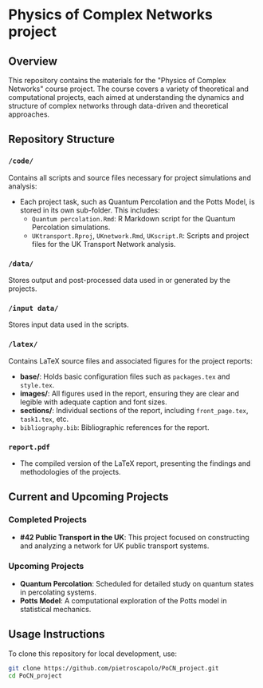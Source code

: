 # Physics of Complex Networks project

## Overview
This repository contains the materials for the "Physics of Complex Networks" course project. The course covers a variety of theoretical and computational projects, each aimed at understanding the dynamics and structure of complex networks through data-driven and theoretical approaches.

## Repository Structure

### `/code/`
Contains all scripts and source files necessary for project simulations and analysis:
- Each project task, such as Quantum Percolation and the Potts Model, is stored in its own sub-folder. This includes:
  - `Quantum percolation.Rmd`: R Markdown script for the Quantum Percolation simulations.
  - `UKtransport.Rproj`, `UKnetwork.Rmd`, `UKscript.R`: Scripts and project files for the UK Transport Network analysis.

### `/data/`
Stores output and post-processed data used in or generated by the projects.

### `/input data/`
Stores input data used in the scripts.

### `/latex/`
Contains LaTeX source files and associated figures for the project reports:
- **base/**: Holds basic configuration files such as `packages.tex` and `style.tex`.
- **images/**: All figures used in the report, ensuring they are clear and legible with adequate caption and font sizes.
- **sections/**: Individual sections of the report, including `front_page.tex`, `task1.tex`, etc.
- `bibliography.bib`: Bibliographic references for the report.

### `report.pdf`
- The compiled version of the LaTeX report, presenting the findings and methodologies of the projects.

## Current and Upcoming Projects

### Completed Projects
- **#42 Public Transport in the UK**: This project focused on constructing and analyzing a network for UK public transport systems.

### Upcoming Projects
- **Quantum Percolation**: Scheduled for detailed study on quantum states in percolating systems.
- **Potts Model**: A computational exploration of the Potts model in statistical mechanics.

## Usage Instructions

To clone this repository for local development, use:
```bash
git clone https://github.com/pietroscapolo/PoCN_project.git
cd PoCN_project
